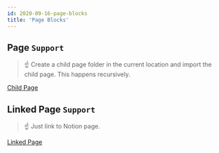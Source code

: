 ```yaml
---
id: 2020-09-16-page-blocks
title: 'Page Blocks'
---
```


## Page `Support`

> ☝ Create a child page folder in the current location and import the child page. This happens recursively.

[Child Page](Child-Page/Child-Page.md)

## Linked Page `Support`

> ☝ Just link to Notion page.

[Linked Page](https://www.notion.so/64c69eaf268a4076bf48d8ee5f2ca8c8)
